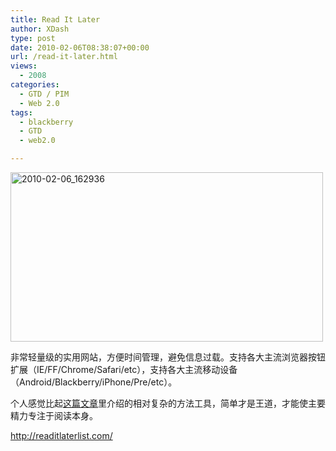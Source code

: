```yaml
---
title: Read It Later
author: XDash
type: post
date: 2010-02-06T08:38:07+00:00
url: /read-it-later.html
views:
  - 2008
categories:
  - GTD / PIM
  - Web 2.0
tags:
  - blackberry
  - GTD
  - web2.0

---
```

<a href="http://readitlaterlist.com/" target="_blank"><img loading="lazy" decoding="async" class="alignnone size-full wp-image-2706" title="Read It Later" src="http://www.fanbing.net/wp-content/uploads/2010/02/2010-02-06_162936.png" alt="2010-02-06_162936" width="500" height="271" srcset="http://xdash.one/wp-content/uploads/2010/02/2010-02-06_162936.png 500w, http://xdash.one/wp-content/uploads/2010/02/2010-02-06_162936-300x162.png 300w" sizes="(max-width: 500px) 100vw, 500px" /></a>

非常轻量级的实用网站，方便时间管理，避免信息过载。支持各大主流浏览器按钮扩展（IE/FF/Chrome/Safari/etc），支持各大主流移动设备（Android/Blackberry/iPhone/Pre/etc）。

个人感觉比起<a href="http://www.geekonomics10000.com/437" target="_blank">这篇文章</a>里介绍的相对复杂的方法工具，简单才是王道，才能使主要精力专注于阅读本身。

<a href="http://readitlaterlist.com/" target="_blank">http://readitlaterlist.com/</a>